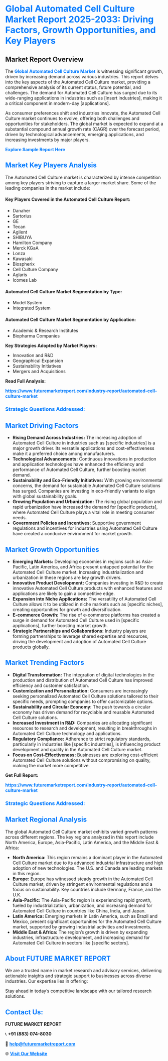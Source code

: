 <h1 style="color: #007BFF;">Global Automated Cell Culture Market Report 2025-2033: Driving Factors, Growth Opportunities, and Key Players</h1>

<section id="overview">
<h2>Market Report Overview</h2>
<p>The <a href="https://www.futuremarketreport.com/industry-report/automated-cell-culture-market" style="color: #007BFF; text-decoration: none;"><strong>Global Automated Cell Culture Market</strong></a> is witnessing significant growth, driven by increasing demand across various industries. This report delves into the key aspects of the Automated Cell Culture market, providing a comprehensive analysis of its current status, future potential, and challenges. The demand for Automated Cell Culture has surged due to its wide-ranging applications in industries such as [insert industries], making it a critical component in modern-day [applications].</p>
<p>As consumer preferences shift and industries innovate, the Automated Cell Culture market continues to evolve, offering both challenges and opportunities for stakeholders. The global market is expected to expand at a substantial compound annual growth rate (CAGR) over the forecast period, driven by technological advancements, emerging applications, and increasing investments by major players.</p>
</section>

<section id="overview">
<p><a href="https://www.futuremarketreport.com/request-sample/reportId=28412" style="color: #007BFF; text-decoration: none;"><strong>Explore Sample Report Here</strong></a></p>
</section>

<section id="key-players">
<h2 style="color: #007BFF;">Market Key Players Analysis</h2>
<p>The Automated Cell Culture market is characterized by intense competition among key players striving to capture a larger market share. Some of the leading companies in the market include:</p>
<h4>Key Players Covered in the Automated Cell Culture Report:</h4>
<ul><li>Danaher</li><li>Sartorius</li><li>GE</li><li>Tecan</li><li>Agilent</li><li>SHIBUYA</li><li>Hamilton Company</li><li>Merck KGaA</li><li>Lonza</li><li>Kawasaki</li><li>Biospherix</li><li>Cell Culture Company</li><li>Aglaris</li><li>Icomes Lab</li></ul>
<h4>Automated Cell Culture Market Segmentation by Type:</h4>
<ul><li>Model System</li><li>Integrated System</li></ul>

<h4>Automated Cell Culture Market Segmentation by Application:</h4>
<ul><li>Academic &amp; Research Institutes</li><li>Biopharma Companies</li></ul>
<p><strong>Key Strategies Adopted by Market Players:</strong></p>
<ul>
<li>Innovation and R&D</li>
<li>Geographical Expansion</li>
<li>Sustainability Initiatives</li>
<li>Mergers and Acquisitions</li>
</ul>
</section>

<section>
<p><strong>Read Full Analysis: </strong></p><a href="https://www.futuremarketreport.com/industry-report/automated-cell-culture-market" style="color: #007BFF; text-decoration: none;"><strong>https://www.futuremarketreport.com/industry-report/automated-cell-culture-market</strong></a>
<h3 style="color: #007BFF;">Strategic Questions Addressed:</h3>
</section>

<section id="driving-factors">
<h2 style="color: #007BFF;">Market Driving Factors</h2>
<ul>
<li><strong>Rising Demand Across Industries:</strong> The increasing adoption of Automated Cell Culture in industries such as [specific industries] is a major growth driver. Its versatile applications and cost-effectiveness make it a preferred choice among manufacturers.</li>
<li><strong>Technological Advancements:</strong> Continuous innovations in production and application technologies have enhanced the efficiency and performance of Automated Cell Culture, further boosting market demand.</li>
<li><strong>Sustainability and Eco-Friendly Initiatives:</strong> With growing environmental concerns, the demand for sustainable Automated Cell Culture solutions has surged. Companies are investing in eco-friendly variants to align with global sustainability goals.</li>
<li><strong>Growing Population and Urbanization:</strong> The rising global population and rapid urbanization have increased the demand for [specific products], where Automated Cell Culture plays a vital role in meeting consumer needs.</li>
<li><strong>Government Policies and Incentives:</strong> Supportive government regulations and incentives for industries using Automated Cell Culture have created a conducive environment for market growth.</li>
</ul>
</section>

<section id="growth-opportunities">
<h2 style="color: #007BFF;">Market Growth Opportunities</h2>
<ul>
<li><strong>Emerging Markets:</strong> Developing economies in regions such as Asia-Pacific, Latin America, and Africa present untapped potential for the Automated Cell Culture market. Increasing industrialization and urbanization in these regions are key growth drivers.</li>
<li><strong>Innovative Product Development:</strong> Companies investing in R&D to create innovative Automated Cell Culture products with enhanced features and applications are likely to gain a competitive edge.</li>
<li><strong>Expansion into Niche Applications:</strong> The versatility of Automated Cell Culture allows it to be utilized in niche markets such as [specific niches], creating opportunities for growth and diversification.</li>
<li><strong>E-commerce Growth:</strong> The rise of e-commerce platforms has created a surge in demand for Automated Cell Culture used in [specific applications], further boosting market growth.</li>
<li><strong>Strategic Partnerships and Collaborations:</strong> Industry players are forming partnerships to leverage shared expertise and resources, driving the development and adoption of Automated Cell Culture products globally.</li>
</ul>
</section>

<section id="trending-factors">
<h2 style="color: #007BFF;">Market Trending Factors</h2>
<ul>
<li><strong>Digital Transformation:</strong> The integration of digital technologies in the production and distribution of Automated Cell Culture has improved efficiency and customer satisfaction.</li>
<li><strong>Customization and Personalization:</strong> Consumers are increasingly seeking personalized Automated Cell Culture solutions tailored to their specific needs, prompting companies to offer customizable options.</li>
<li><strong>Sustainability and Circular Economy:</strong> The push towards a circular economy has driven demand for recyclable and reusable Automated Cell Culture solutions.</li>
<li><strong>Increased Investment in R&D:</strong> Companies are allocating significant resources to research and development, resulting in breakthroughs in Automated Cell Culture technology and applications.</li>
<li><strong>Regulatory Compliance:</strong> Adherence to strict regulatory standards, particularly in industries like [specific industries], is influencing product development and quality in the Automated Cell Culture market.</li>
<li><strong>Focus on Cost-Effectiveness:</strong> Businesses are exploring cost-efficient Automated Cell Culture solutions without compromising on quality, making the market more competitive.</li>
</ul>
</section>

<section>
<p><strong>Get Full Report: </strong></p><a href="https://www.futuremarketreport.com/industry-report/automated-cell-culture-market" style="color: #007BFF; text-decoration: none;"><strong>https://www.futuremarketreport.com/industry-report/automated-cell-culture-market</strong></a>
<h3 style="color: #007BFF;">Strategic Questions Addressed:</h3>
</section>


<section id="regional-analysis">
<h2 style="color: #007BFF;">Market Regional Analysis</h2>
<p>The global Automated Cell Culture market exhibits varied growth patterns across different regions. The key regions analyzed in this report include North America, Europe, Asia-Pacific, Latin America, and the Middle East & Africa:</p>
<ul>
<li><strong>North America:</strong> This region remains a dominant player in the Automated Cell Culture market due to its advanced industrial infrastructure and high adoption of new technologies. The U.S. and Canada are leading markets in this region.</li>
<li><strong>Europe:</strong> Europe has witnessed steady growth in the Automated Cell Culture market, driven by stringent environmental regulations and a focus on sustainability. Key countries include Germany, France, and the U.K.</li>
<li><strong>Asia-Pacific:</strong> The Asia-Pacific region is experiencing rapid growth, fueled by industrialization, urbanization, and increasing demand for Automated Cell Culture in countries like China, India, and Japan.</li>
<li><strong>Latin America:</strong> Emerging markets in Latin America, such as Brazil and Mexico, present significant opportunities for the Automated Cell Culture market, supported by growing industrial activities and investments.</li>
<li><strong>Middle East & Africa:</strong> The region’s growth is driven by expanding industries, infrastructure development, and increasing demand for Automated Cell Culture in sectors like [specific sectors].</li>
</ul>
</section>

<footer>
<h2 style="color: #007BFF;">About FUTURE MARKET REPORT</h2>
<p>We are a trusted name in market research and advisory services, delivering actionable insights and strategic support to businesses across diverse industries. Our expertise lies in offering:</p>

<p>Stay ahead in today’s competitive landscape with our tailored research solutions.</p>

<h2 style="color: #007BFF;">Contact Us:</h2>
<p><strong>FUTURE MARKET REPORT</strong></p>
<p>📞 <strong>+91 (883) 074-8030</strong></p>
<p>📧 <strong><a href="mailto:help@futuremarketreport.com" style="color: #007BFF;">help@futuremarketreport.com</a></strong></p>
<p>🌐 <strong><a href="https://www.futuremarketreport.com/" style="color: #007BFF;">Visit Our Website</a></strong></p>
</footer>